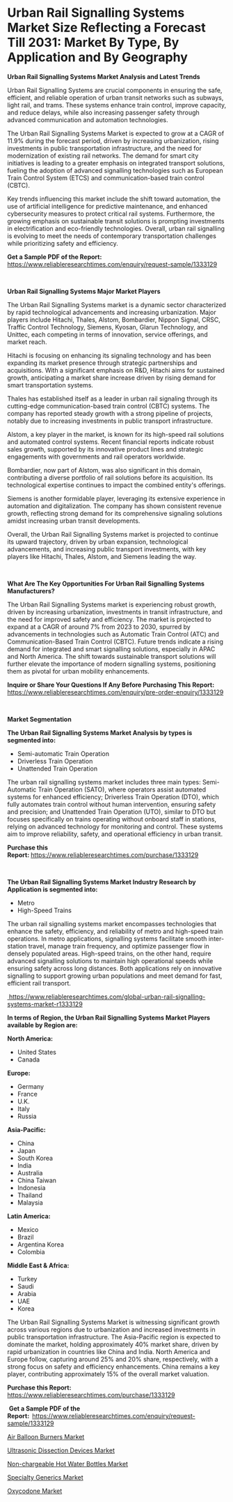 <p><h1>Urban Rail Signalling Systems Market Size Reflecting a Forecast Till 2031: Market By Type, By Application and By Geography</h1></p><p><strong>Urban Rail Signalling Systems Market Analysis and Latest Trends</strong></p>
<p><p>Urban Rail Signalling Systems are crucial components in ensuring the safe, efficient, and reliable operation of urban transit networks such as subways, light rail, and trams. These systems enhance train control, improve capacity, and reduce delays, while also increasing passenger safety through advanced communication and automation technologies. </p><p>The Urban Rail Signalling Systems Market is expected to grow at a CAGR of 11.9% during the forecast period, driven by increasing urbanization, rising investments in public transportation infrastructure, and the need for modernization of existing rail networks. The demand for smart city initiatives is leading to a greater emphasis on integrated transport solutions, fueling the adoption of advanced signalling technologies such as European Train Control System (ETCS) and communication-based train control (CBTC).</p><p>Key trends influencing this market include the shift toward automation, the use of artificial intelligence for predictive maintenance, and enhanced cybersecurity measures to protect critical rail systems. Furthermore, the growing emphasis on sustainable transit solutions is prompting investments in electrification and eco-friendly technologies. Overall, urban rail signalling is evolving to meet the needs of contemporary transportation challenges while prioritizing safety and efficiency.</p></p>
<p><strong>Get a Sample PDF of the Report:&nbsp;</strong> <a href="https://www.reliableresearchtimes.com/enquiry/request-sample/1333129?utm_campaign=1626&utm_medium=2&utm_source=Github&utm_content=ia&utm_term=12102024&utm_id=urban-rail-signalling-systems">https://www.reliableresearchtimes.com/enquiry/request-sample/1333129</a></p>
<p>&nbsp;</p>
<p><strong>Urban Rail Signalling Systems Major Market Players</strong></p>
<p><p>The Urban Rail Signalling Systems market is a dynamic sector characterized by rapid technological advancements and increasing urbanization. Major players include Hitachi, Thales, Alstom, Bombardier, Nippon Signal, CRSC, Traffic Control Technology, Siemens, Kyosan, Glarun Technology, and Unittec, each competing in terms of innovation, service offerings, and market reach.</p><p>Hitachi is focusing on enhancing its signaling technology and has been expanding its market presence through strategic partnerships and acquisitions. With a significant emphasis on R&D, Hitachi aims for sustained growth, anticipating a market share increase driven by rising demand for smart transportation systems.</p><p>Thales has established itself as a leader in urban rail signaling through its cutting-edge communication-based train control (CBTC) systems. The company has reported steady growth with a strong pipeline of projects, notably due to increasing investments in public transport infrastructure.</p><p>Alstom, a key player in the market, is known for its high-speed rail solutions and automated control systems. Recent financial reports indicate robust sales growth, supported by its innovative product lines and strategic engagements with governments and rail operators worldwide.</p><p>Bombardier, now part of Alstom, was also significant in this domain, contributing a diverse portfolio of rail solutions before its acquisition. Its technological expertise continues to impact the combined entity's offerings.</p><p>Siemens is another formidable player, leveraging its extensive experience in automation and digitalization. The company has shown consistent revenue growth, reflecting strong demand for its comprehensive signaling solutions amidst increasing urban transit developments.</p><p>Overall, the Urban Rail Signalling Systems market is projected to continue its upward trajectory, driven by urban expansion, technological advancements, and increasing public transport investments, with key players like Hitachi, Thales, Alstom, and Siemens leading the way.</p></p>
<p>&nbsp;</p>
<p><strong>What Are The Key Opportunities For Urban Rail Signalling Systems Manufacturers?</strong></p>
<p><p>The Urban Rail Signalling Systems market is experiencing robust growth, driven by increasing urbanization, investments in transit infrastructure, and the need for improved safety and efficiency. The market is projected to expand at a CAGR of around 7% from 2023 to 2030, spurred by advancements in technologies such as Automatic Train Control (ATC) and Communication-Based Train Control (CBTC). Future trends indicate a rising demand for integrated and smart signalling solutions, especially in APAC and North America. The shift towards sustainable transport solutions will further elevate the importance of modern signalling systems, positioning them as pivotal for urban mobility enhancements.</p></p>
<p><strong>Inquire or Share Your Questions If Any Before Purchasing This Report:</strong> <a href="https://www.reliableresearchtimes.com/enquiry/pre-order-enquiry/1333129?utm_campaign=1626&utm_medium=2&utm_source=Github&utm_content=ia&utm_term=12102024&utm_id=urban-rail-signalling-systems">https://www.reliableresearchtimes.com/enquiry/pre-order-enquiry/1333129</a></p>
<p>&nbsp;</p>
<p><strong>Market Segmentation</strong></p>
<p><strong>The Urban Rail Signalling Systems Market Analysis by types is segmented into:</strong></p>
<p><ul><li>Semi-automatic Train Operation</li><li>Driverless Train Operation</li><li>Unattended Train Operation</li></ul></p>
<p><p>The urban rail signalling systems market includes three main types: Semi-Automatic Train Operation (SATO), where operators assist automated systems for enhanced efficiency; Driverless Train Operation (DTO), which fully automates train control without human intervention, ensuring safety and precision; and Unattended Train Operation (UTO), similar to DTO but focuses specifically on trains operating without onboard staff in stations, relying on advanced technology for monitoring and control. These systems aim to improve reliability, safety, and operational efficiency in urban transit.</p></p>
<p><strong>Purchase this Report:&nbsp;</strong><a href="https://www.reliableresearchtimes.com/purchase/1333129?utm_campaign=1626&utm_medium=2&utm_source=Github&utm_content=ia&utm_term=12102024&utm_id=urban-rail-signalling-systems">https://www.reliableresearchtimes.com/purchase/1333129</a></p>
<p>&nbsp;</p>
<p><strong>The Urban Rail Signalling Systems Market Industry Research by Application is segmented into:</strong></p>
<p><ul><li>Metro</li><li>High-Speed Trains</li></ul></p>
<p><p>The urban rail signalling systems market encompasses technologies that enhance the safety, efficiency, and reliability of metro and high-speed train operations. In metro applications, signalling systems facilitate smooth inter-station travel, manage train frequency, and optimize passenger flow in densely populated areas. High-speed trains, on the other hand, require advanced signalling solutions to maintain high operational speeds while ensuring safety across long distances. Both applications rely on innovative signalling to support growing urban populations and meet demand for fast, efficient rail transport.</p></p>
<p><a href="https://www.reliableresearchtimes.com/global-urban-rail-signalling-systems-market-r1333129?utm_campaign=1626&utm_medium=2&utm_source=Github&utm_content=ia&utm_term=12102024&utm_id=urban-rail-signalling-systems">&nbsp;https://www.reliableresearchtimes.com/global-urban-rail-signalling-systems-market-r1333129</a></p>
<p><strong>In terms of Region, the Urban Rail Signalling Systems Market Players available by Region are:</strong></p>
<p>
    <p> <strong> North America: </strong>
        <ul>
            <li>United States</li>
            <li>Canada</li>
        </ul>
        </p> 
    <p> <strong> Europe: </strong>
        <ul>
            <li>Germany</li>
            <li>France</li>
            <li>U.K.</li>
            <li>Italy</li>
            <li>Russia</li>
        </ul>
        </p> 
    <p> <strong> Asia-Pacific: </strong>
        <ul>
            <li>China</li>
            <li>Japan</li>
            <li>South Korea</li>
            <li>India</li>
            <li>Australia</li>
            <li>China Taiwan</li>
            <li>Indonesia</li>
            <li>Thailand</li>
            <li>Malaysia</li>
        </ul>
        </p> 
    <p> <strong> Latin America: </strong>
        <ul>
            <li>Mexico</li>
            <li>Brazil</li>
            <li>Argentina Korea</li>
            <li>Colombia</li>
        </ul>
        </p> 
    <p> <strong> Middle East & Africa: </strong>
        <ul>
            <li>Turkey</li>
            <li>Saudi</li>
            <li>Arabia</li>
            <li>UAE</li>
            <li>Korea</li>
        </ul>
    </p>
    </p>
<p><p>The Urban Rail Signalling Systems Market is witnessing significant growth across various regions due to urbanization and increased investments in public transportation infrastructure. The Asia-Pacific region is expected to dominate the market, holding approximately 40% market share, driven by rapid urbanization in countries like China and India. North America and Europe follow, capturing around 25% and 20% share, respectively, with a strong focus on safety and efficiency enhancements. China remains a key player, contributing approximately 15% of the overall market valuation.</p></p>
<p><strong>Purchase this Report: </strong><a href="https://www.reliableresearchtimes.com/purchase/1333129?utm_campaign=1626&utm_medium=2&utm_source=Github&utm_content=ia&utm_term=12102024&utm_id=urban-rail-signalling-systems">https://www.reliableresearchtimes.com/purchase/1333129</a></p>
<p>&nbsp;<strong>Get a Sample PDF of the Report:&nbsp;&nbsp;</strong><a href="https://www.reliableresearchtimes.com/enquiry/request-sample/1333129?utm_campaign=1626&utm_medium=2&utm_source=Github&utm_content=ia&utm_term=12102024&utm_id=urban-rail-signalling-systems">https://www.reliableresearchtimes.com/enquiry/request-sample/1333129</a></p>
<p><strong></strong></p>
<p><p><a href="https://www.linkedin.com/pulse/air-balloon-burners-industry-insights-report-analyzing-market-6oqsf?utm_campaign=1626&utm_medium=2&utm_source=Github&utm_content=ia&utm_term=12102024&utm_id=urban-rail-signalling-systems">Air Balloon Burners Market</a></p><p><a href="https://www.linkedin.com/pulse/driving-forces-global-ultrasonic-dissection-devices-market-nheyc?utm_campaign=1626&utm_medium=2&utm_source=Github&utm_content=ia&utm_term=12102024&utm_id=urban-rail-signalling-systems">Ultrasonic Dissection Devices Market</a></p><p><a href="https://www.linkedin.com/pulse/market-forecasting-change-global-non-chargeable-hot-water-bqwje?utm_campaign=1626&utm_medium=2&utm_source=Github&utm_content=ia&utm_term=12102024&utm_id=urban-rail-signalling-systems">Non-chargeable Hot Water Bottles Market</a></p><p><a href="https://github.com/nathandecarvalho/Market-Research-Report-List-5/blob/main/specialty-generics-market.md?utm_campaign=1626&utm_medium=2&utm_source=Github&utm_content=ia&utm_term=12102024&utm_id=urban-rail-signalling-systems">Specialty Generics Market</a></p><p><a href="https://github.com/DixieGrimes/Market-Research-Report-List-1/blob/main/oxycodone-market.md?utm_campaign=1626&utm_medium=2&utm_source=Github&utm_content=ia&utm_term=12102024&utm_id=urban-rail-signalling-systems">Oxycodone Market</a></p></p>